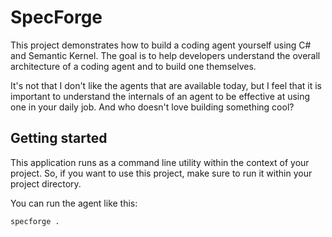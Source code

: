 # SpecForge

This project demonstrates how to build a coding agent yourself using C#
and Semantic Kernel. The goal is to help developers understand the overall
architecture of a coding agent and to build one themselves. 

It's not that I don't like the agents that are available today, but I feel
that it is important to understand the internals of an agent to be effective
at using one in your daily job. And who doesn't love building something cool?

## Getting started

This application runs as a command line utility within the context of your
project. So, if you want to use this project, make sure to run it
within your project directory.

You can run the agent like this:

```shell
specforge .
```




